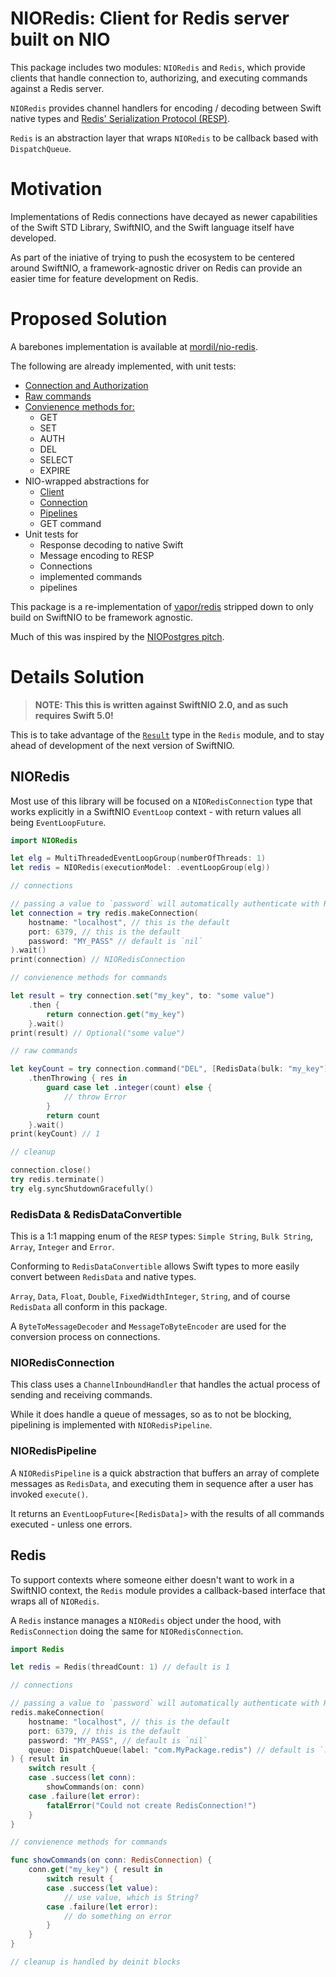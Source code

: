 # NIORedis: Client for Redis server built on NIO
This package includes two modules: `NIORedis` and `Redis`, which provide clients that handle connection to, authorizing, and 
executing commands against a Redis server.

`NIORedis` provides channel handlers for encoding / decoding between Swift native types and [Redis' Serialization Protocol (RESP)](https://redis.io/topics/protocol).

`Redis` is an abstraction layer that wraps `NIORedis` to be callback based with `DispatchQueue`.

# Motivation
Implementations of Redis connections have decayed as newer capabilities of the Swift STD Library, SwiftNIO, and the Swift language itself have developed.

As part of the iniative of trying to push the ecosystem to be centered around SwiftNIO, a framework-agnostic driver on Redis can provide an
easier time for feature development on Redis.

# Proposed Solution
A barebones implementation is available at [mordil/nio-redis](https://github.com/mordil/nio-redis).

The following are already implemented, with unit tests:

- [Connection and Authorization](https://github.com/Mordil/nio-redis/blob/master/Sources/NIORedis/NIORedis.swift#L35)
- [Raw commands](https://github.com/Mordil/nio-redis/blob/master/Sources/NIORedis/NIORedisConnection.swift#L33)
- [Convienence methods for:](https://github.com/Mordil/nio-redis/blob/master/Sources/NIORedis/Commands/BasicCommands.swift#L4)
  - GET
  - SET
  - AUTH
  - DEL
  - SELECT
  - EXPIRE
- NIO-wrapped abstractions for
  - [Client](https://github.com/Mordil/nio-redis/blob/master/Sources/Redis/Redis.swift)
  - [Connection](https://github.com/Mordil/nio-redis/blob/master/Sources/Redis/RedisConnection.swift)
  - [Pipelines](https://github.com/Mordil/nio-redis/blob/master/Sources/Redis/RedisPipeline.swift)
  - GET command
- Unit tests for
  - Response decoding to native Swift
  - Message encoding to RESP
  - Connections
  - implemented commands
  - pipelines

This package is a re-implementation of [vapor/redis](https://github.com/vapor/redis) stripped down to only build on SwiftNIO to be framework agnostic.

Much of this was inspired by the [NIOPostgres pitch](https://forums.swift.org/t/pitch-swiftnio-based-postgresql-client/18020).

# Details Solution

> **NOTE: This this is written against SwiftNIO 2.0, and as such requires Swift 5.0!**

This is to take advantage of the [`Result`](https://github.com/apple/swift-evolution/blob/master/proposals/0235-add-result.md) type in the `Redis` module,
and to stay ahead of development of the next version of SwiftNIO.

## NIORedis
Most use of this library will be focused on a `NIORedisConnection` type that works explicitly in a SwiftNIO `EventLoop` context - with
return values all being `EventLoopFuture`.

```swift
import NIORedis

let elg = MultiThreadedEventLoopGroup(numberOfThreads: 1)
let redis = NIORedis(executionModel: .eventLoopGroup(elg))

// connections

// passing a value to `password` will automatically authenticate with Redis before resolving the connection
let connection = try redis.makeConnection(
    hostname: "localhost", // this is the default
    port: 6379, // this is the default
    password: "MY_PASS" // default is `nil`
).wait()
print(connection) // NIORedisConnection

// convienence methods for commands

let result = try connection.set("my_key", to: "some value")
    .then {
        return connection.get("my_key")
    }.wait()
print(result) // Optional("some value")

// raw commands

let keyCount = try connection.command("DEL", [RedisData(bulk: "my_key")])
    .thenThrowing { res in
        guard case let .integer(count) else {
            // throw Error
        }
        return count
    }.wait()
print(keyCount) // 1

// cleanup 

connection.close()
try redis.terminate()
try elg.syncShutdownGracefully()
```

### RedisData & RedisDataConvertible
This is a 1:1 mapping enum of the `RESP` types: `Simple String`, `Bulk String`, `Array`, `Integer` and `Error`.

Conforming to `RedisDataConvertible` allows Swift types to more easily convert between `RedisData` and native types.

`Array`, `Data`, `Float`, `Double`, `FixedWidthInteger`, `String`, and of course `RedisData` all conform in this package.

A `ByteToMessageDecoder` and `MessageToByteEncoder` are used for the conversion process on connections.

### NIORedisConnection
This class uses a `ChannelInboundHandler` that handles the actual process of sending and receiving commands.

While it does handle a queue of messages, so as to not be blocking, pipelining is implemented with `NIORedisPipeline`.

### NIORedisPipeline
A `NIORedisPipeline` is a quick abstraction that buffers an array of complete messages as `RedisData`, and executing them in sequence after a
user has invoked `execute()`.

It returns an `EventLoopFuture<[RedisData]>` with the results of all commands executed - unless one errors.

## Redis

To support contexts where someone either doesn't want to work in a SwiftNIO context, the `Redis` module provides a callback-based interface
that wraps all of `NIORedis`.

A `Redis` instance manages a `NIORedis` object under the hood, with `RedisConnection` doing the same for `NIORedisConnection`.

```swift
import Redis

let redis = Redis(threadCount: 1) // default is 1

// connections

// passing a value to `password` will automatically authenticate with Redis before resolving the connection
redis.makeConnection(
    hostname: "localhost", // this is the default
    port: 6379, // this is the default
    password: "MY_PASS", // default is `nil`
    queue: DispatchQueue(label: "com.MyPackage.redis") // default is `.main`
) { result in
    switch result {
    case .success(let conn):
        showCommands(on: conn)
    case .failure(let error):
        fatalError("Could not create RedisConnection!")
    }
}

// convienence methods for commands

func showCommands(on conn: RedisConnection) {
    conn.get("my_key") { result in
        switch result {
        case .success(let value):
            // use value, which is String?
        case .failure(let error):
            // do something on error
        }
    }
}

// cleanup is handled by deinit blocks
```
